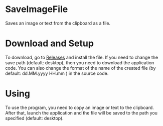 # SaveImageFile
Saves an image or text from the clipboard as a file.
# Download and Setup
To download, go to [Releases](https://github.com/EvgeniyLykhov/SaveImageFile/releases/tag/Latest) and install the file. If you need to change the save path (default: desktop), then you need to download the application code.
You can also change the format of the name of the created file (by default: dd.MM.yyyy HH.mm ) in the source code.
# Using
To use the program, you need to copy an image or text to the clipboard. After that, launch the application and the file will be saved to the path you specified (default: desktop).
